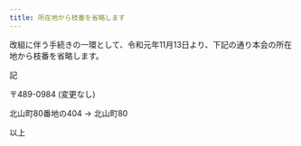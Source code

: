 ```yaml
---
title: 所在地から枝番を省略します
---
```

改組に伴う手続きの一環として、令和元年11月13日より、下記の通り本会の所在地から枝番を省略します。

記

〒489-0984 (変更なし)

北山町80番地の404 → 北山町80

以上
